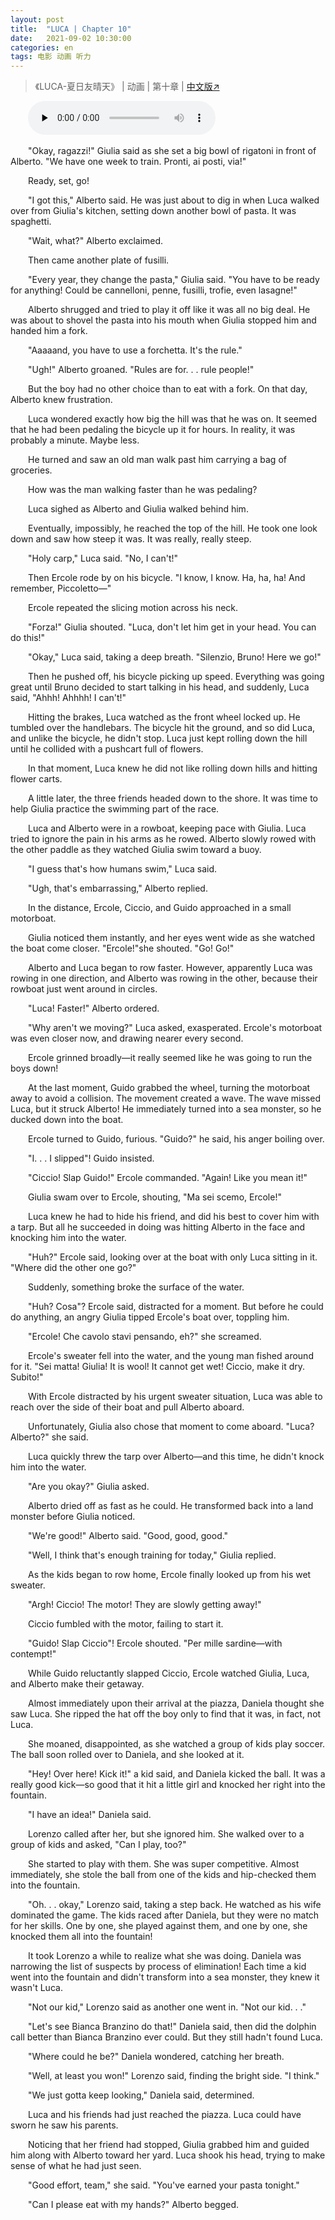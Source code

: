 ```yaml
---
layout: post
title:  "LUCA | Chapter 10"
date:   2021-09-02 10:30:00
categories: en
tags: 电影 动画 听力
---
```


>《LUCA-夏日友晴天》 | 动画 | 第十章 | [中文版↗](https://buyivi.xyz/wenji/luca-chapter10/)

​&emsp;&emsp;<audio id="audio" controls="" preload="none">
      <source id="m4a" src="https://buyivi.xyz/wenji/files/audio/Luca/Chapter10.m4a">
</audio>

&emsp;&emsp;"Okay, ragazzi!" Giulia said as she set a big bowl of rigatoni in front of Alberto. "We have one week to train. Pronti, ai posti, via!"

&emsp;&emsp;Ready, set, go!

&emsp;&emsp;"I got this," Alberto said. He was just about to dig in when Luca walked over from Giulia's kitchen, setting down another bowl of pasta. It was spaghetti.

&emsp;&emsp;"Wait, what?" Alberto exclaimed.

&emsp;&emsp;Then came another plate of fusilli.

&emsp;&emsp;"Every year, they change the pasta," Giulia said. "You have to be ready for anything! Could be cannelloni, penne, fusilli, trofie, even lasagne!"

&emsp;&emsp;Alberto shrugged and tried to play it off like it was all no big deal. He was about to shovel the pasta into his mouth when Giulia stopped him and handed him a fork.

&emsp;&emsp;"Aaaaand, you have to use a forchetta. It's the rule."

&emsp;&emsp;"Ugh!" Alberto groaned. "Rules are for. . . rule people!"

&emsp;&emsp;But the boy had no other choice than to eat with a fork. On that day, Alberto knew frustration.

&emsp;&emsp;Luca wondered exactly how big the hill was that he was on. It seemed that he had been pedaling the bicycle up it for hours. In reality, it was probably a minute. Maybe less.

&emsp;&emsp;He turned and saw an old man walk past him carrying a bag of groceries.

&emsp;&emsp;How was the man walking faster than he was pedaling?

&emsp;&emsp;Luca sighed as Alberto and Giulia walked behind him.

&emsp;&emsp;Eventually, impossibly, he reached the top of the hill. He took one look down and saw how steep it was. It was really, really steep.

&emsp;&emsp;"Holy carp," Luca said. "No, I can't!"

&emsp;&emsp;Then Ercole rode by on his bicycle. "I know, I know. Ha, ha, ha! And remember, Piccoletto—"

&emsp;&emsp;Ercole repeated the slicing motion across his neck.

&emsp;&emsp;"Forza!" Giulia shouted. "Luca, don't let him get in your head. You can do this!"

&emsp;&emsp;"Okay," Luca said, taking a deep breath. "Silenzio, Bruno! Here we go!"

&emsp;&emsp;Then he pushed off, his bicycle picking up speed. Everything was going great until Bruno decided to start talking in his head, and suddenly, Luca said, "Ahhh! Ahhhh! I can't!"

&emsp;&emsp;Hitting the brakes, Luca watched as the front wheel locked up. He tumbled over the handlebars. The bicycle hit the ground, and so did Luca, and unlike the bicycle, he didn't stop. Luca just kept rolling down the hill until he collided with a pushcart full of flowers.

&emsp;&emsp;In that moment, Luca knew he did not like rolling down hills and hitting flower carts.

&emsp;&emsp;A little later, the three friends headed down to the shore. It was time to help Giulia practice the swimming part of the race.

&emsp;&emsp;Luca and Alberto were in a rowboat, keeping pace with Giulia. Luca tried to ignore the pain in his arms as he rowed. Alberto slowly rowed with the other paddle as they watched Giulia swim toward a buoy.

&emsp;&emsp;"I guess that's how humans swim," Luca said.

&emsp;&emsp;"Ugh, that's embarrassing," Alberto replied.

&emsp;&emsp;In the distance, Ercole, Ciccio, and Guido approached in a small motorboat.

&emsp;&emsp;Giulia noticed them instantly, and her eyes went wide as she watched the boat come closer. "Ercole!"she shouted. "Go! Go!"

&emsp;&emsp;Alberto and Luca began to row faster. However, apparently Luca was rowing in one direction, and Alberto was rowing in the other, because their rowboat just went around in circles.

&emsp;&emsp;"Luca! Faster!" Alberto ordered.

&emsp;&emsp;"Why aren't we moving?" Luca asked, exasperated. Ercole's motorboat was even closer now, and drawing nearer every second.

&emsp;&emsp;Ercole grinned broadly—it really seemed like he was going to run the boys down!

&emsp;&emsp;At the last moment, Guido grabbed the wheel, turning the motorboat away to avoid a collision. The movement created a wave. The wave missed Luca, but it struck Alberto! He immediately turned into a sea monster, so he ducked down into the boat.

&emsp;&emsp;Ercole turned to Guido, furious. "Guido?" he said, his anger boiling over.

&emsp;&emsp;"I. . . I slipped"! Guido insisted.

&emsp;&emsp;"Ciccio! Slap Guido!" Ercole commanded. "Again! Like you mean it!"

&emsp;&emsp;Giulia swam over to Ercole, shouting, "Ma sei scemo, Ercole!"

&emsp;&emsp;Luca knew he had to hide his friend, and did his best to cover him with a tarp. But all he succeeded in doing was hitting Alberto in the face and knocking him into the water.

&emsp;&emsp;"Huh?" Ercole said, looking over at the boat with only Luca sitting in it. "Where did the other one go?"

&emsp;&emsp;Suddenly, something broke the surface of the water.

&emsp;&emsp;"Huh? Cosa"? Ercole said, distracted for a moment. But before he could do anything, an angry Giulia tipped Ercole's boat over, toppling him.

&emsp;&emsp;"Ercole! Che cavolo stavi pensando, eh?" she screamed.

&emsp;&emsp;Ercole's sweater fell into the water, and the young man fished around for it. "Sei matta! Giulia! It is wool! It cannot get wet! Ciccio, make it dry. Subito!"

&emsp;&emsp;With Ercole distracted by his urgent sweater situation, Luca was able to reach over the side of their boat and pull Alberto aboard.

&emsp;&emsp;Unfortunately, Giulia also chose that moment to come aboard. "Luca? Alberto?" she said.

&emsp;&emsp;Luca quickly threw the tarp over Alberto—and this time, he didn't knock him into the water.

&emsp;&emsp;"Are you okay?" Giulia asked.

&emsp;&emsp;Alberto dried off as fast as he could. He transformed back into a land monster before Giulia noticed.

&emsp;&emsp;"We're good!" Alberto said. "Good, good, good."

&emsp;&emsp;"Well, I think that's enough training for today," Giulia replied.

&emsp;&emsp;As the kids began to row home, Ercole finally looked up from his wet sweater.

&emsp;&emsp;"Argh! Ciccio! The motor! They are slowly getting away!"

&emsp;&emsp;Ciccio fumbled with the motor, failing to start it.

&emsp;&emsp;"Guido! Slap Ciccio"! Ercole shouted. "Per mille sardine—with contempt!"

&emsp;&emsp;While Guido reluctantly slapped Ciccio, Ercole watched Giulia, Luca, and Alberto make their getaway.

&emsp;&emsp;Almost immediately upon their arrival at the piazza, Daniela thought she saw Luca. She ripped the hat off the boy only to find that it was, in fact, not Luca.

&emsp;&emsp;She moaned, disappointed, as she watched a group of kids play soccer. The ball soon rolled over to Daniela, and she looked at it.

&emsp;&emsp;"Hey! Over here! Kick it!" a kid said, and Daniela kicked the ball. It was a really good kick—so good that it hit a little girl and knocked her right into the fountain.

&emsp;&emsp;"I have an idea!" Daniela said.

&emsp;&emsp;Lorenzo called after her, but she ignored him. She walked over to a group of kids and asked, "Can I play, too?"

&emsp;&emsp;She started to play with them. She was super competitive. Almost immediately, she stole the ball from one of the kids and hip-checked them into the fountain.

&emsp;&emsp;"Oh. . . okay," Lorenzo said, taking a step back. He watched as his wife dominated the game. The kids raced after Daniela, but they were no match for her skills. One by one, she played against them, and one by one, she knocked them all into the fountain!

&emsp;&emsp;It took Lorenzo a while to realize what she was doing. Daniela was narrowing the list of suspects by process of elimination! Each time a kid went into the fountain and didn't transform into a sea monster, they knew it wasn't Luca.

&emsp;&emsp;"Not our kid," Lorenzo said as another one went in. "Not our kid. . ."

&emsp;&emsp;"Let's see Bianca Branzino do that!" Daniela said, then did the dolphin call better than Bianca Branzino ever could. But they still hadn't found Luca.

&emsp;&emsp;"Where could he be?" Daniela wondered, catching her breath.

&emsp;&emsp;"Well, at least you won!" Lorenzo said, finding the bright side. "I think."

&emsp;&emsp;"We just gotta keep looking," Daniela said, determined.

&emsp;&emsp;Luca and his friends had just reached the piazza. Luca could have sworn he saw his parents.

&emsp;&emsp;Noticing that her friend had stopped, Giulia grabbed him and guided him along with Alberto toward her yard. Luca shook his head, trying to make sense of what he had just seen.

&emsp;&emsp;"Good effort, team," she said. "You've earned your pasta tonight."

&emsp;&emsp;"Can I please eat with my hands?" Alberto begged.